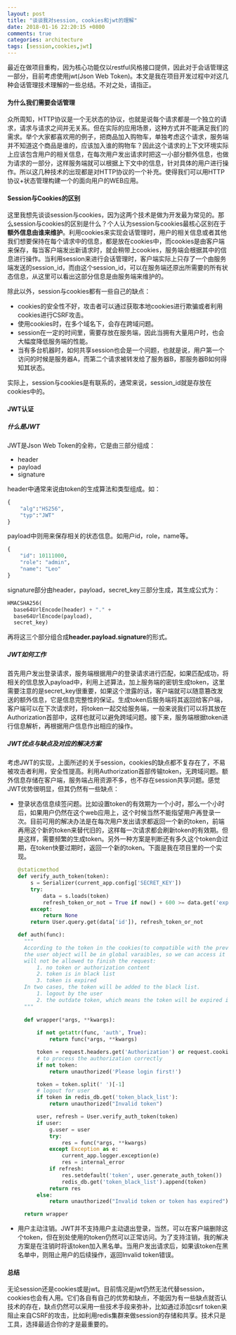 ```yaml
---
layout: post
title: "谈谈我对session, cookies和jwt的理解"
date: 2018-01-16 22:20:15 +0800
comments: true
categories: architecture
tags: [session,cookies,jwt]
---
```

最近在做项目重构，因为核心功能仅以restful风格接口提供，因此对于会话管理这一部分，目前考虑使用jwt(Json Web Token)。本文是我在项目开发过程中对这几种会话管理技术理解的一些总结。不对之处，请指正。

#### 为什么我们需要会话管理

众所周知，HTTP协议是一个无状态的协议，也就是说每个请求都是一个独立的请求，请求与请求之间并无关系。但在实际的应用场景，这种方式并不能满足我们的需求。举个大家都喜欢用的例子，把商品加入购物车，单独考虑这个请求，服务端并不知道这个商品是谁的，应该加入谁的购物车？因此这个请求的上下文环境实际上应该包含用户的相关信息，在每次用户发出请求时把这一小部分额外信息，也做为请求的一部分，这样服务端就可以根据上下文中的信息，针对具体的用户进行操作。所以这几种技术的出现都是对HTTP协议的一个补充。使得我们可以用HTTP协议+状态管理构建一个的面向用户的WEB应用。
<!--more-->

#### Session与Cookies的区别

这里我想先谈谈session与cookies，因为这两个技术是做为开发最为常见的。那么session与cookies的区别是什么？个人认为session与cookies最核心区别在于**额外信息由谁来维护**。利用cookies来实现会话管理时，用户的相关信息或者其他我们想要保持在每个请求中的信息，都是放在cookies中，而cookies是由客户端来保存，每当客户端发出新请求时，就会稍带上cookies，服务端会根据其中的信息进行操作。当利用session来进行会话管理时，客户端实际上只存了一个由服务端发送的session_id，而由这个session_id，可以在服务端还原出所需要的所有状态信息，从这里可以看出这部分信息是由服务端来维护的。

除此以外，session与cookies都有一些自己的缺点：

- cookies的安全性不好，攻击者可以通过获取本地cookies进行欺骗或者利用cookies进行CSRF攻击。
- 使用cookies时，在多个域名下，会存在跨域问题。
- session在一定的时间里，需要存放在服务端，因此当拥有大量用户时，也会大幅度降低服务端的性能。
- 当有多台机器时，如何共享session也会是一个问题，也就是说，用户第一个访问的时候是服务器A，而第二个请求被转发给了服务器B，那服务器B如何得知其状态。

实际上，session与cookies是有联系的，通常来说，session_id就是存放在cookies中的。

#### JWT认证

##### 什么是JWT

JWT是Json Web Token的全称，它是由三部分组成：

- header
- payload
- signature

header中通常来说由token的生成算法和类型组成。如：

```python
{
    "alg":"HS256",
    "typ":"JWT"
}
```

payload中则用来保存相关的状态信息。如用户id，role，name等。

```python
{
    "id": 10111000,
    "role": "admin",
    "name": "Leo"
}
```

signature部分由header，payload，secret_key三部分生成，其生成公式为：

```python
HMACSHA256(
  base64UrlEncode(header) + "." +
  base64UrlEncode(payload),
  secret_key)
```

再将这三个部分组合成**header.payload.signature**的形式。

##### JWT如何工作

首先用户发出登录请求，服务端根据用户的登录请求进行匹配，如果匹配成功，将相关的信息放入payload中，利用上述算法，加上服务端的密钥生成token，这里需要注意的是secret_key很重要，如果这个泄露的话，客户端就可以随意篡改发送的额外信息，它是信息完整性的保证。生成token后服务端将其返回给客户端，客户端可以在下次请求时，将token一起交给服务端，一般来说我们可以将其放在Authorization首部中，这样也就可以避免跨域问题。接下来，服务端根据token进行信息解析，再根据用户信息作出相应的操作。

##### JWT优点与缺点及对应的解决方案

考虑JWT的实现，上面所述的关于session，cookies的缺点都不复存在了，不易被攻击者利用，安全性提高。利用Authorization首部传输token，无跨域问题。额外信息存储在客户端，服务端占用资源不多，也不存在session共享问题。感觉JWT优势很明显，但其仍然有一些缺点：

- 登录状态信息续签问题。比如设置token的有效期为一个小时，那么一个小时后，如果用户仍然在这个web应用上，这个时候当然不能指望用户再登录一次。目前可用的解决办法是在每次用户发出请求都返回一个新的token，前端再用这个新的token来替代旧的，这样每一次请求都会刷新token的有效期。但是这样，需要频繁的生成token。另外一种方案是判断还有多久这个token会过期，在token快要过期时，返回一个新的token。下面是我在项目里的一个实现。

  ```python
  @staticmethod
  def verify_auth_token(token):
      s = Serializer(current_app.config['SECRET_KEY'])
      try:
          data = s.loads(token)
          refresh_token_or_not = True if now() + 600 >= data.get('expire_time') else False
      except:
          return None
      return User.query.get(data['id']), refresh_token_or_not

  def auth(func):
  	"""
  	According to the token in the cookies(to compatible with the previous api, will abort) or authorization header to determine the login status. if user has logined,
  	the user object will be in global varaibles, so we can access it easily and return normally. however, the cases below
  	will not be allowed to finish the request:
  		1. no token or authorization content
  		2. token is in black list
  		3. token is expired
  	In two cases, the token will be added to the black list.
  		1. logout by the user
  		2. the outdate token, which means the token will be expired in ten minutes
  	"""
  	
  	def wrapper(*args, **kwargs):
  		
  		if not getattr(func, 'auth', True):
  			return func(*args, **kwargs)

  		token = request.headers.get('Authorization') or request.cookies.get('session_id')
  		# to process the authorization correctly
  		if not token:
  			return unauthorized('Please login first!')

  		token = token.split(' ')[-1]
  		# logout for user
  		if token in redis_db.get('token_black_list'):
  			return unauthorized("Invalid token")

  		user, refresh = User.verify_auth_token(token)
  		if user:
  			g.user = user
  			try:
  				res = func(*args, **kwargs)
  			except Exception as e:
  				current_app.logger.exception(e)
  				res = internal_error
  			if refresh:
  				res.setdefault('token', user.generate_auth_token())
  				redis_db.get('token_black_list').append(token)
  			return res
  		else:
  			return unauthorized("Invalid token or token has expired")

  	return wrapper
  ```

- 用户主动注销。JWT并不支持用户主动退出登录，当然，可以在客户端删除这个token，但在别处使用的token仍然可以正常访问。为了支持注销，我的解决方案是在注销时将该token加入黑名单。当用户发出请求后，如果该token在黑名单中，则阻止用户的后续操作，返回Invalid token错误。

#### 总结

无论session还是cookies或是jwt。目前情况是jwt仍然无法代替session，cookies也会有人用。它们各自有自己的优势和缺点，不能因为有一些缺点就否认技术的存在，缺点仍然可以采用一些技术手段来弥补，比如通过添加csrf token来阻止来自CSRF的攻击，比如利用redis集群来做session的存储和共享。技术只是工具，选择最适合你的才是最重要的。



